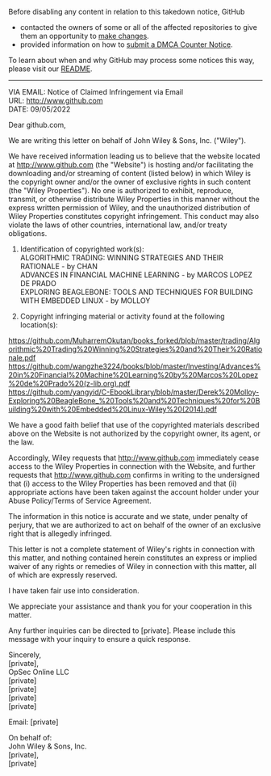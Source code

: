 Before disabling any content in relation to this takedown notice, GitHub
- contacted the owners of some or all of the affected repositories to give them an opportunity to [make changes](https://docs.github.com/en/github/site-policy/dmca-takedown-policy#a-how-does-this-actually-work).
- provided information on how to [submit a DMCA Counter Notice](https://docs.github.com/en/articles/guide-to-submitting-a-dmca-counter-notice).

To learn about when and why GitHub may process some notices this way, please visit our [README](https://github.com/github/dmca/blob/master/README.md#anatomy-of-a-takedown-notice).

---

VIA EMAIL: Notice of Claimed Infringement via Email  
URL: http://www.github.com  
DATE: 09/05/2022

Dear github.com,

We are writing this letter on behalf of John Wiley & Sons, Inc. ("Wiley").

We have received information leading us to believe that the website located at http://www.github.com (the "Website") is hosting and/or facilitating the downloading and/or streaming of content (listed below) in which Wiley is the copyright owner and/or the owner of exclusive rights in such content (the "Wiley Properties"). No one is authorized to exhibit, reproduce, transmit, or otherwise distribute Wiley Properties in this manner without the express written permission of Wiley, and the unauthorized distribution of Wiley Properties constitutes copyright infringement. This conduct may also violate the laws of other countries, international law, and/or treaty obligations.

1. Identification of copyrighted work(s):  
ALGORITHMIC TRADING: WINNING STRATEGIES AND THEIR RATIONALE - by CHAN  
ADVANCES IN FINANCIAL MACHINE LEARNING - by MARCOS LOPEZ DE PRADO  
EXPLORING BEAGLEBONE: TOOLS AND TECHNIQUES FOR BUILDING WITH EMBEDDED LINUX - by MOLLOY  

2. Copyright infringing material or activity found at the following location(s):

https://github.com/MuharremOkutan/books_forked/blob/master/trading/Algorithmic%20Trading%20Winning%20Strategies%20and%20Their%20Rationale.pdf  
https://github.com/wangzhe3224/books/blob/master/Investing/Advances%20in%20Financial%20Machine%20Learning%20by%20Marcos%20Lopez%20de%20Prado%20(z-lib.org).pdf  
https://github.com/yangyid/C-EbookLibrary/blob/master/Derek%20Molloy-Exploring%20BeagleBone_%20Tools%20and%20Techniques%20for%20Building%20with%20Embedded%20Linux-Wiley%20(2014).pdf

We have a good faith belief that use of the copyrighted materials described above on the Website is not authorized by the copyright owner, its agent, or the law.

Accordingly, Wiley requests that http://www.github.com immediately cease access to the Wiley Properties in connection with the Website, and further requests that http://www.github.com confirms in writing to the undersigned that (i) access to the Wiley Properties has been removed and that (ii) appropriate actions have been taken against the account holder under your Abuse Policy/Terms of Service Agreement.

The information in this notice is accurate and we state, under penalty of perjury, that we are authorized to act on behalf of the owner of an exclusive right that is allegedly infringed.

This letter is not a complete statement of Wiley's rights in connection with this matter, and nothing contained herein constitutes an express or implied waiver of any rights or remedies of Wiley in connection with this matter, all of which are expressly reserved.

I have taken fair use into consideration.

We appreciate your assistance and thank you for your cooperation in this matter.

Any further inquiries can be directed to [private]. Please include this message with your inquiry to ensure a quick response.

Sincerely,  
[private],  
OpSec Online LLC  
[private]  
[private]  
[private]  
[private]

Email: [private]

On behalf of:  
John Wiley & Sons, Inc.  
[private],  
[private]
